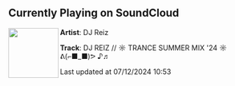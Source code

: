 ## Currently Playing on SoundCloud

[<img align="left" width="100" src="https://i1.sndcdn.com/artworks-oK9ujQFzsjKe950v-FJf1tw-t500x500.jpg">](https://soundcloud.com/dj_reiz/dj-reiz-trance-summer-mix-24-l)

**Artist**: DJ Reiz 

**Track**: DJ REIZ // ☼ TRANCE SUMMER MIX '24 ☼  ᕕ(⌐■_■)ᕗ ♪♬

Last updated at 07/12/2024 10:53
